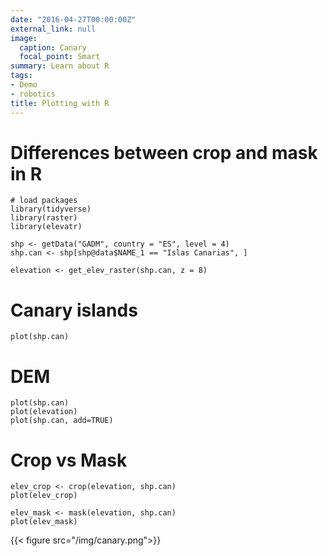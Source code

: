 ```yaml
---
date: "2016-04-27T00:00:00Z"
external_link: null
image:
  caption: Canary
  focal_point: Smart
summary: Learn about R
tags:
- Demo
- robotics
title: Plotting with R
---
```


# Differences between crop and mask in R

```{r, warning=FALSE}
# load packages
library(tidyverse)
library(raster)
library(elevatr)

shp <- getData("GADM", country = "ES", level = 4)
shp.can <- shp[shp@data$NAME_1 == "Islas Canarias", ]

elevation <- get_elev_raster(shp.can, z = 8)
```

# Canary islands
```{r, warning=FALSE}
plot(shp.can)
```

# DEM
```{r, warning=FALSE}
plot(shp.can)
plot(elevation)
plot(shp.can, add=TRUE)

```

# Crop vs Mask

```{r}
elev_crop <- crop(elevation, shp.can)
plot(elev_crop)

```


```{r}
elev_mask <- mask(elevation, shp.can)
plot(elev_mask)
```
{{< figure src="/img/canary.png">}}

